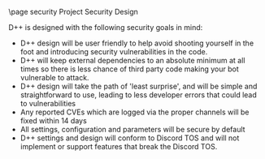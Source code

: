 \page security Project Security Design

D++ is designed with the following security goals in mind:

* D++ design will be user friendly to help avoid shooting yourself in the foot and introducing security vulnerabilities in the code.
* D++ will keep external dependencies to an absolute minimum at all times so there is less chance of third party code making your bot vulnerable to attack.
* D++ design will take the path of 'least surprise', and will be simple and straightforward to use, leading to less developer errors that could lead to vulnerabilities
* Any reported CVEs which are logged via the proper channels will be fixed within 14 days
* All settings, configuration and parameters will be secure by default
* D++ settings and design will conform to Discord TOS and will not implement or support features that break the Discord TOS.
